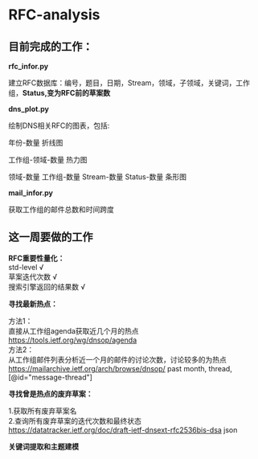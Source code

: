 # RFC-analysis


## 目前完成的工作：

**rfc_infor.py**

建立RFC数据库：编号，题目，日期，Stream，领域，子领域，关键词，工作组，**Status,变为RFC前的草案数**

**dns_plot.py**

绘制DNS相关RFC的图表，包括:

年份-数量 折线图

工作组-领域-数量 热力图

领域-数量 工作组-数量 Stream-数量 Status-数量 条形图

**mail_infor.py**

获取工作组的邮件总数和时间跨度

## 这一周要做的工作

**RFC重要性量化：**  
  std-level √  
  草案迭代次数 √  
  搜索引擎返回的结果数 √


**寻找最新热点：**  

  方法1：  
  直接从工作组agenda获取近几个月的热点    
  https://tools.ietf.org/wg/dnsop/agenda  
  方法2：  
  从工作组邮件列表分析近一个月的邮件的讨论次数，讨论较多的为热点      
  https://mailarchive.ietf.org/arch/browse/dnsop/ past month, thread, [@id="message-thread"]  


**寻找曾是热点的废弃草案：**  

  1.获取所有废弃草案名  
  2.查询所有废弃草案的迭代次数和最终状态     
    https://datatracker.ietf.org/doc/draft-ietf-dnsext-rfc2536bis-dsa  json  


**关键词提取和主题建模**
